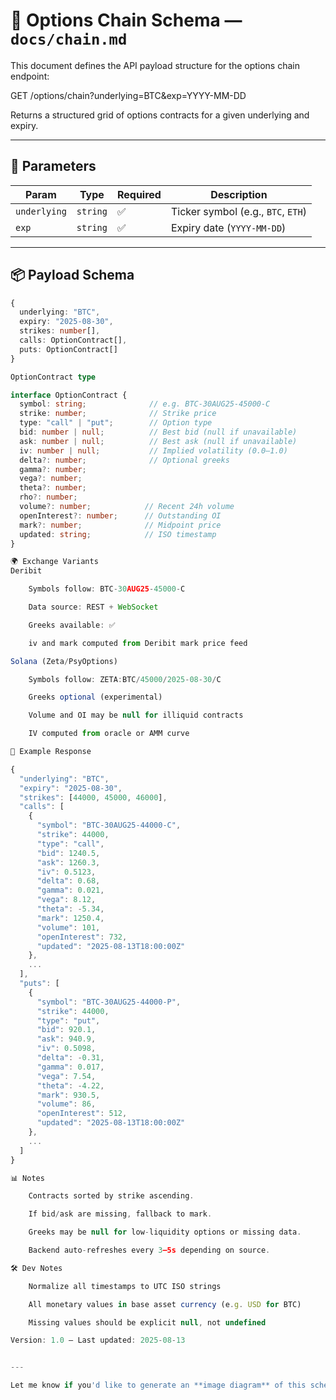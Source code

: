 # 🧾 Options Chain Schema — `docs/chain.md`

This document defines the API payload structure for the options chain endpoint:

GET /options/chain?underlying=BTC&exp=YYYY-MM-DD


Returns a structured grid of options contracts for a given underlying and expiry.

---

## 🔧 Parameters

| Param       | Type     | Required | Description                         |
|------------|----------|----------|-------------------------------------|
| `underlying` | `string` | ✅       | Ticker symbol (e.g., `BTC`, `ETH`) |
| `exp`        | `string` | ✅       | Expiry date (`YYYY-MM-DD`)         |

---

## 📦 Payload Schema

```ts
{
  underlying: "BTC",
  expiry: "2025-08-30",
  strikes: number[],
  calls: OptionContract[],
  puts: OptionContract[]
}

OptionContract type

interface OptionContract {
  symbol: string;              // e.g. BTC-30AUG25-45000-C
  strike: number;              // Strike price
  type: "call" | "put";        // Option type
  bid: number | null;          // Best bid (null if unavailable)
  ask: number | null;          // Best ask (null if unavailable)
  iv: number | null;           // Implied volatility (0.0–1.0)
  delta?: number;              // Optional greeks
  gamma?: number;
  vega?: number;
  theta?: number;
  rho?: number;
  volume?: number;            // Recent 24h volume
  openInterest?: number;      // Outstanding OI
  mark?: number;              // Midpoint price
  updated: string;            // ISO timestamp
}

🌍 Exchange Variants
Deribit

    Symbols follow: BTC-30AUG25-45000-C

    Data source: REST + WebSocket

    Greeks available: ✅

    iv and mark computed from Deribit mark price feed

Solana (Zeta/PsyOptions)

    Symbols follow: ZETA:BTC/45000/2025-08-30/C

    Greeks optional (experimental)

    Volume and OI may be null for illiquid contracts

    IV computed from oracle or AMM curve

📌 Example Response

{
  "underlying": "BTC",
  "expiry": "2025-08-30",
  "strikes": [44000, 45000, 46000],
  "calls": [
    {
      "symbol": "BTC-30AUG25-44000-C",
      "strike": 44000,
      "type": "call",
      "bid": 1240.5,
      "ask": 1260.3,
      "iv": 0.5123,
      "delta": 0.68,
      "gamma": 0.021,
      "vega": 8.12,
      "theta": -5.34,
      "mark": 1250.4,
      "volume": 101,
      "openInterest": 732,
      "updated": "2025-08-13T18:00:00Z"
    },
    ...
  ],
  "puts": [
    {
      "symbol": "BTC-30AUG25-44000-P",
      "strike": 44000,
      "type": "put",
      "bid": 920.1,
      "ask": 940.9,
      "iv": 0.5098,
      "delta": -0.31,
      "gamma": 0.017,
      "vega": 7.54,
      "theta": -4.22,
      "mark": 930.5,
      "volume": 86,
      "openInterest": 512,
      "updated": "2025-08-13T18:00:00Z"
    },
    ...
  ]
}

📊 Notes

    Contracts sorted by strike ascending.

    If bid/ask are missing, fallback to mark.

    Greeks may be null for low-liquidity options or missing data.

    Backend auto-refreshes every 3–5s depending on source.

🛠️ Dev Notes

    Normalize all timestamps to UTC ISO strings

    All monetary values in base asset currency (e.g. USD for BTC)

    Missing values should be explicit null, not undefined

Version: 1.0 – Last updated: 2025-08-13


---

Let me know if you'd like to generate an **image diagram** of this schema for your internal wik